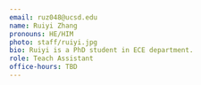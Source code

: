 ```yaml
---
email: ruz048@ucsd.edu
name: Ruiyi Zhang
pronouns: HE/HIM
photo: staff/ruiyi.jpg
bio: Ruiyi is a PhD student in ECE department.
role: Teach Assistant
office-hours: TBD
---
```

